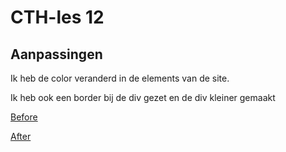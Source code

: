 # CTH-les 12

## Aanpassingen

Ik heb de color veranderd in de elements van de site.

Ik heb ook een border bij de div gezet en de div kleiner gemaakt

[Before](img/before.PNG)

[After](img/After.PNG)
